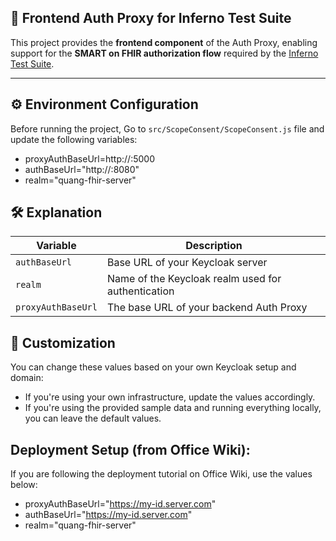 ## 🔐 Frontend Auth Proxy for Inferno Test Suite

This project provides the **frontend component** of the Auth Proxy, enabling support for the **SMART on FHIR authorization flow** required by the [Inferno Test Suite](https://inferno.healthit.gov/).

---

## ⚙️ Environment Configuration

Before running the project, Go to `src/ScopeConsent/ScopeConsent.js` file and update the following variables:

+ proxyAuthBaseUrl=http://<your-ip-address>:5000
+ authBaseUrl="http://<your-ip-address>:8080"
+ realm="quang-fhir-server"

## 🛠️ Explanation

| Variable                  | Description                                                   |
| --------------------------| ------------------------------------------------------------- |
| `authBaseUrl`             | Base URL of your Keycloak server                              |
| `realm`                   | Name of the Keycloak realm used for authentication            |
| `proxyAuthBaseUrl`        | The base URL of your backend Auth Proxy                       |


## 🔁 Customization
You can change these values based on your own Keycloak setup and domain:
* If you're using your own infrastructure, update the values accordingly.
* If you're using the provided sample data and running everything locally, you can leave the default values.

## Deployment Setup (from Office Wiki):
If you are following the deployment tutorial on Office Wiki, use the values below:
+ proxyAuthBaseUrl="https://my-id.server.com"
+ authBaseUrl="https://my-id.server.com"
+ realm="quang-fhir-server"